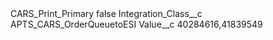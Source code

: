 <?xml version="1.0" encoding="UTF-8"?>
<CustomMetadata xmlns="http://soap.sforce.com/2006/04/metadata" xmlns:xsi="http://www.w3.org/2001/XMLSchema-instance" xmlns:xsd="http://www.w3.org/2001/XMLSchema">
    <label>CARS_Print_Primary</label>
    <protected>false</protected>
    <values>
        <field>Integration_Class__c</field>
        <value xsi:type="xsd:string">APTS_CARS_OrderQueuetoESI</value>
    </values>
    <values>
        <field>Value__c</field>
        <value xsi:type="xsd:string">40284616,41839549</value>
    </values>
</CustomMetadata>
